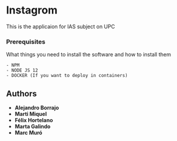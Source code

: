 # Instagrom

This is the applicaion for IAS subject on UPC

### Prerequisites

What things you need to install the software and how to install them

```
- NPM
- NODE JS 12
- DOCKER (If you want to deploy in containers)
```

## Authors

* **Alejandro Borrajo**
* **Marti Miquel**
* **Félix Hortelano**
* **Marta Galindo**
* **Marc Muró**
